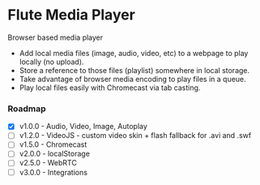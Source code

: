 # Flute Media Player

Browser based media player

- Add local media files (image, audio, video, etc) to a webpage to play locally (no upload).
- Store a reference to those files (playlist) somewhere in local storage.
- Take advantage of browser media encoding to play files in a queue.
- Play local files easily with Chromecast via tab casting.


### Roadmap
- [x] v1.0.0 - Audio, Video, Image, Autoplay
- [ ] v1.2.0 - VideoJS - custom video skin + flash fallback for .avi and .swf
- [ ] v1.5.0 - Chromecast
- [ ] v2.0.0 - localStorage
- [ ] v2.5.0 - WebRTC
- [ ] v3.0.0 - Integrations
